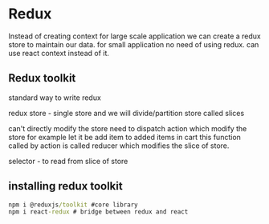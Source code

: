 # Redux

Instead of creating context for large scale application we can create a redux store to maintain our data.
for small application no need of using redux. can use react context instead of it.

## Redux toolkit

standard way to write redux

redux store - single store and we will divide/partition store called slices

can't directly modify the store need to dispatch action which modify the store for example let it be add item to added items in cart this function called by action is called reducer which modifies the slice of store.

selector - to read from slice of store

## installing redux toolkit

```cmd
npm i @reduxjs/toolkit #core library
npm i react-redux # bridge between redux and react
```
